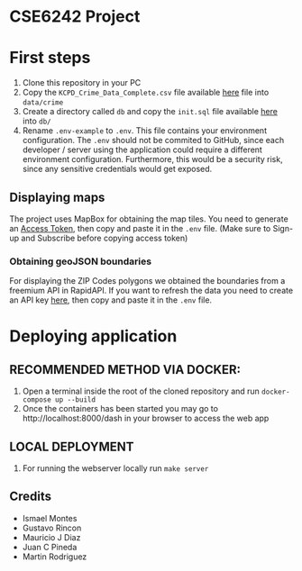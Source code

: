 # CSE6242 Project

# First steps
1) Clone this repository in your PC
2) Copy the `KCPD_Crime_Data_Complete.csv` file available [here](https://b.gatech.edu/3DqCjaV) file into `data/crime`
3) Create a directory called `db` and copy the `init.sql` file available [here](https://b.gatech.edu/3EqSbeB) into `db/`
4) Rename `.env-example` to `.env`. This file contains your environment configuration. The `.env` should not be commited to GitHub, since each developer / server using the application could require a different environment configuration. Furthermore, this would be a security risk, since any sensitive credentials would get exposed.

## Displaying maps
The project uses MapBox for obtaining the map tiles. You need to generate an [Access Token](https://account.mapbox.com/access-tokens/), then copy and paste it in the `.env` file. (Make sure to Sign-up and Subscribe before copying access token)

### Obtaining geoJSON boundaries
For displaying the ZIP Codes polygons we obtained the boundaries from a freemium API in RapidAPI. If you want to refresh the data you need to create an API key [here](https://rapidapi.com/VanitySoft/api/boundaries-io-1/), then copy and paste it in the `.env` file.

# Deploying application

## RECOMMENDED METHOD VIA DOCKER: 
1) Open a terminal inside the root of the cloned repository and run `docker-compose up --build`
2) Once the containers has been started you may go to http://localhost:8000/dash in your browser to access the web app

## LOCAL DEPLOYMENT
1) For running the webserver locally run `make server`

## Credits
- Ismael Montes
- Gustavo Rincon
- Mauricio J Diaz
- Juan C Pineda
- Martin Rodriguez